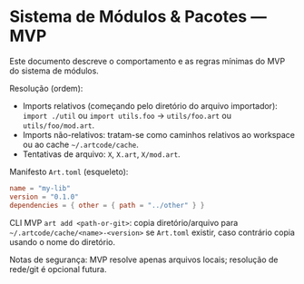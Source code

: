 # Sistema de Módulos & Pacotes — MVP

Este documento descreve o comportamento e as regras mínimas do MVP do sistema de módulos.

Resolução (ordem):
- Imports relativos (começando pelo diretório do arquivo importador): `import ./util` ou `import utils.foo` -> `utils/foo.art` ou `utils/foo/mod.art`.
- Imports não-relativos: tratam-se como caminhos relativos ao workspace ou ao cache `~/.artcode/cache`.
- Tentativas de arquivo: `X`, `X.art`, `X/mod.art`.

Manifesto `Art.toml` (esqueleto):
```toml
name = "my-lib"
version = "0.1.0"
dependencies = { other = { path = "../other" } }
```

CLI MVP `art add <path-or-git>`: copia diretório/arquivo para `~/.artcode/cache/<name>-<version>` se `Art.toml` existir, caso contrário copia usando o nome do diretório.

Notas de segurança: MVP resolve apenas arquivos locais; resolução de rede/git é opcional futura.
